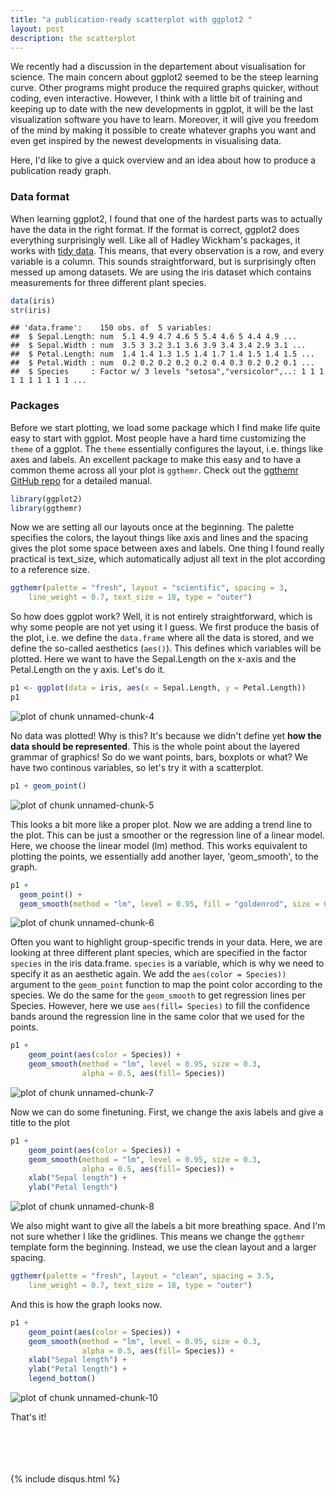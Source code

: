 ```yaml
---
title: "a publication-ready scatterplot with ggplot2 "
layout: post
description: the scatterplot
---
```


We recently had a discussion in the departement about visualisation for science. The main concern about ggplot2 seemed to be the steep learning curve. Other programs might produce the required graphs quicker, without coding, even interactive. However, I think with a little bit of training and keeping up to date
with the new developments in ggplot, it will be the last visualization software you have to learn. Moreover, it will give you freedom of the mind by making it possible to create whatever graphs you want and even get inspired by the newest developments in visualising data. 

Here, I'd like to give a quick overview and an idea about how to produce a publication ready graph.

### Data format

When learning ggplot2, I found that one of the hardest parts was to actually have the data in the right format.
If the format is correct, ggplot2 does everything surprisingly well. Like all of Hadley Wickham's packages,
it works with [tidy data](https://www.jstatsoft.org/article/view/v059i10). This means, that every observation
is a row, and every variable is a column. This sounds straightforward, but is surprisingly often messed up among datasets. 
We are using the iris dataset which contains measurements for three different plant species.


```r
data(iris)
str(iris)
```

```
## 'data.frame':	150 obs. of  5 variables:
##  $ Sepal.Length: num  5.1 4.9 4.7 4.6 5 5.4 4.6 5 4.4 4.9 ...
##  $ Sepal.Width : num  3.5 3 3.2 3.1 3.6 3.9 3.4 3.4 2.9 3.1 ...
##  $ Petal.Length: num  1.4 1.4 1.3 1.5 1.4 1.7 1.4 1.5 1.4 1.5 ...
##  $ Petal.Width : num  0.2 0.2 0.2 0.2 0.2 0.4 0.3 0.2 0.2 0.1 ...
##  $ Species     : Factor w/ 3 levels "setosa","versicolor",..: 1 1 1 1 1 1 1 1 1 1 ...
```

### Packages

Before we start plotting, we load some package which I find make life quite easy to start with
ggplot. Most people have a hard time customizing the `theme` of a ggplot. The `theme` essentially configures the layout, i.e. things like axes and labels. An excellent package to make this easy and
to have a common theme across all your plot is `ggthemr`. Check out the [ggthemr GitHub repo](https://github.com/cttobin/ggthemr) for a detailed manual.


```r
library(ggplot2)
library(ggthemr)
```

Now we are setting all our layouts once at the beginning. The palette specifies the colors, 
the layout things like axis and lines and the spacing gives the plot some space between axes and labels. One thing I found really practical is text_size, which automatically adjust all text in the plot according to a reference size.


```r
ggthemr(palette = "fresh", layout = "scientific", spacing = 3,
    line_weight = 0.7, text_size = 18, type = "outer")
```

So how does ggplot work? Well, it is not entirely straightforward, which is why some people are not yet using it I guess. We first produce the basis of the plot, i.e. we define the `data.frame` where all the data is stored, and we define the so-called aesthetics (`aes()`). This defines which variables will be plotted. Here we want to have the Sepal.Length on the x-axis and the Petal.Length on the y axis. Let's do it.


```r
p1 <- ggplot(data = iris, aes(x = Sepal.Length, y = Petal.Length)) 
p1
```

<img src="/figure/source/2016-11-6-visualization/unnamed-chunk-4-1.png" title="plot of chunk unnamed-chunk-4" alt="plot of chunk unnamed-chunk-4" style="display: block; margin: auto;" />

No data was plotted! Why is this? It's because we didn't define yet **how the data should be represented**. This is the whole point about the layered grammar of graphics! So do we want points, bars, boxplots or what? We have two continous variables, so let's try it with a scatterplot.


```r
p1 + geom_point()
```

<img src="/figure/source/2016-11-6-visualization/unnamed-chunk-5-1.png" title="plot of chunk unnamed-chunk-5" alt="plot of chunk unnamed-chunk-5" style="display: block; margin: auto;" />

This looks a bit more like a proper plot. Now we are adding a trend line to the plot. This can be just a smoother or the regression line of a linear model. Here, we choose the linear model (lm) method. This works equivalent to plotting
the points, we essentially add another layer, 'geom_smooth', to the graph.


```r
p1 + 
  geom_point() +
  geom_smooth(method = "lm", level = 0.95, fill = "goldenrod", size = 0.3, alpha = 0.5) 
```

<img src="/figure/source/2016-11-6-visualization/unnamed-chunk-6-1.png" title="plot of chunk unnamed-chunk-6" alt="plot of chunk unnamed-chunk-6" style="display: block; margin: auto;" />

Often you want to highlight group-specific trends in your data. Here, we are looking at three different plant species, which are specified in the factor `species` in the iris data.frame. `species` is a variable, which is why we need to specify it as an aesthetic again. We add the `aes(color = Species))` argument to the `geom_point`
function to map the point color according to the species. We do the same for the `geom_smooth` to
get regression lines per Species. However, here we use `aes(fill= Species)` to fill the confidence bands
around the regression line in the same color that we used for the points.


```r
p1 + 
    geom_point(aes(color = Species)) +
    geom_smooth(method = "lm", level = 0.95, size = 0.3, 
                alpha = 0.5, aes(fill= Species)) 
```

<img src="/figure/source/2016-11-6-visualization/unnamed-chunk-7-1.png" title="plot of chunk unnamed-chunk-7" alt="plot of chunk unnamed-chunk-7" style="display: block; margin: auto;" />

Now we can do some finetuning. First, we change the axis labels and give a title to the plot


```r
p1 + 
    geom_point(aes(color = Species)) +
    geom_smooth(method = "lm", level = 0.95, size = 0.3, 
                alpha = 0.5, aes(fill= Species)) +
    xlab("Sepal length") +
    ylab("Petal length") 
```

<img src="/figure/source/2016-11-6-visualization/unnamed-chunk-8-1.png" title="plot of chunk unnamed-chunk-8" alt="plot of chunk unnamed-chunk-8" style="display: block; margin: auto;" />


We also might want to give all the labels a bit more breathing space. And I'm not sure whether I like the gridlines. This means we change the `ggthemr` template form the beginning. Instead, we use the clean layout and a larger spacing.


```r
ggthemr(palette = "fresh", layout = "clean", spacing = 3.5,
    line_weight = 0.7, text_size = 18, type = "outer")
```

And this is how the graph looks now.


```r
p1 + 
    geom_point(aes(color = Species)) +
    geom_smooth(method = "lm", level = 0.95, size = 0.3, 
                alpha = 0.5, aes(fill= Species)) +
    xlab("Sepal length") +
    ylab("Petal length") +
    legend_bottom()
```

<img src="/figure/source/2016-11-6-visualization/unnamed-chunk-10-1.png" title="plot of chunk unnamed-chunk-10" alt="plot of chunk unnamed-chunk-10" style="display: block; margin: auto;" />


That's it! 

<br/><br/>
<br/><br/>
{% include disqus.html %}
